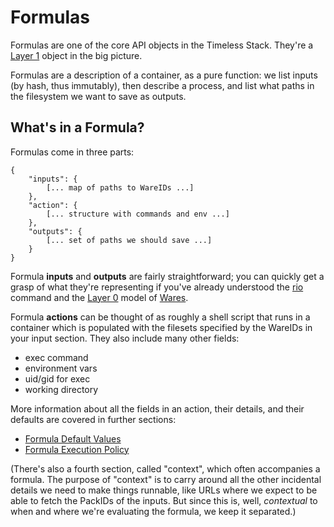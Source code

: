 Formulas
========

Formulas are one of the core API objects in the Timeless Stack.
They're a [Layer 1](../design/API.md#layer-1) object in the big picture.

Formulas are a description of a container, as a pure function:
we list inputs (by hash, thus immutably), then describe a process,
and list what paths in the filesystem we want to save as outputs.


What's in a Formula?
--------------------

Formulas come in three parts:

```
{
	"inputs": {
		[... map of paths to WareIDs ...]
	},
	"action": {
		[... structure with commands and env ...]
	},
	"outputs": {
		[... set of paths we should save ...]
	}
}
```

Formula **inputs** and **outputs** are fairly straightforward; you can quickly get
a grasp of what they're representing if you've already understood the
[rio](../cli/rio.md) command and the [Layer 0](../design/API.md#layer-0) model
of [Wares](../glossary.md#Ware).

Formula **actions** can be thought of as roughly a shell script that runs in a
container which is populated with the filesets specified by the WareIDs in your
input section.  They also include many other fields:

- exec command
- environment vars
- uid/gid for exec
- working directory

More information about all the fields in an action, their details, and their
defaults are covered in further sections:

- [Formula Default Values](./defaults.md)
- [Formula Execution Policy](./policy.md)

(There's also a fourth section, called "context", which often accompanies
a formula.  The purpose of "context" is to carry around all the other incidental
details we need to make things runnable, like URLs where we expect to be able
to fetch the PackIDs of the inputs.  But since this is, well, *contextual* to
when and where we're evaluating the formula, we keep it separated.)
